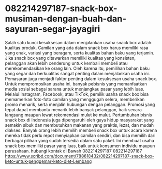 # 082214297187-snack-box-musiman-dengan-buah-dan-sayuran-segar-jayagiri
Salah satu kunci kesuksesan dalam menjalankan usaha snack box adalah kualitas produk. Camilan yang ada dalam snack box harus memiliki rasa yang enak, variasi yang beragam, serta kualitas bahan baku yang terjamin. Jika snack box yang ditawarkan memiliki kualitas yang konsisten, pelanggan akan lebih cenderung untuk kembali membeli atau merekomendasikan ke orang lain. Oleh karena itu, pemilihan bahan baku yang segar dan berkualitas sangat penting dalam menjalankan usaha ini.
Pemasaran juga menjadi faktor penting dalam kesuksesan usaha snack box. Untuk mempromosikan usaha ini, banyak pebisnis yang memanfaatkan media sosial sebagai sarana untuk menjangkau pasar yang lebih luas. Melalui Instagram, Facebook, atau TikTok, pemilik usaha snack box bisa memamerkan foto-foto camilan yang menggugah selera, memberikan promo menarik, serta menjalin hubungan dengan pelanggan. Promosi yang tepat dapat membantu menarik lebih banyak pelanggan, baik secara langsung maupun lewat rekomendasi mulut ke mulut.
Pertumbuhan bisnis snack box di Indonesia juga dipengaruhi oleh gaya hidup masyarakat yang semakin sibuk dan membutuhkan makanan yang praktis, lezat, dan mudah diakses. Banyak orang lebih memilih membeli snack box untuk acara karena mereka tidak perlu repot menyiapkan camilan sendiri, dan bisa memilih dari berbagai pilihan yang sudah tersedia dalam satu paket. Ini membuat usaha snack box memiliki pasar yang luas, baik untuk konsumen individu maupun perusahaan.
hubungi kontak di Bawah
082214297187
082214297187
https://www.scribd.com/document/788618432/082214297187-snack-box-keto-untuk-penggemar-keto-diet-Lembang


